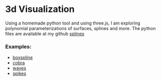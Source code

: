 
# 3d Visualization
Using a homemade python tool and using three.js, I am exploring polynomial parameterizations of surfaces, splines and more. The python files are available 
at my github [splines]("https://github.com/emersonjleon/math")

### Examples:
- [boxspline](/threejs/bspline6c.html)
- [cobra](/threejs/cobra.html)
- [waves](/threejs/redwaves.html)
- [spikes](/threejs/spikes.html)
